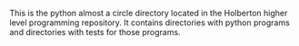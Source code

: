 This is the python almost a circle directory located in the Holberton higher level programming repository. It contains directories with python programs and directories with tests for those programs.
